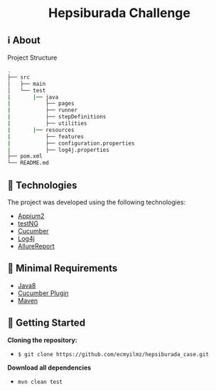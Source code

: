 <h1 align="center"> Hepsiburada Challenge
</h1>

## :information_source: About

Project Structure
```bash
.
├── src 
│   ├── main 
│   └── test  
|       |── java  
|           ├── pages
|           ├── runner
|           ├── stepDefinitions
|           ├── utilities
|       |── resources
|           ├── features
|           ├── configuration.properties
|           ├── log4j.properties
├── pom.xml
└── README.md
```
## :rocket: Technologies

The project was developed using the following technologies:

- [Appium2](https://appium.io/docs/en/2.4/intro/)
- [testNG](https://testng.org/doc/)
- [Cucumber](https://cucumber.dev/)
- [Log4j](https://logging.apache.org/log4j/2.x/)
- [AllureReport](https://allurereport.org/)


## :seedling: Minimal Requirements

- [Java8](https://www.oracle.com/java/technologies/javase/jdk8-archive-downloads.html)
- [Cucumber Plugin](https://cucumber.io/)
- [Maven](https://maven.apache.org/)

## :beginner: Getting Started

<b>Cloning the repository:</b>
- `$ git clone https://github.com/ecmyilmz/hepsiburada_case.git`

<b>Download all dependencies</b>
- `mvn clean test`

